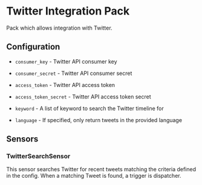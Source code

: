 # Twitter Integration Pack

Pack which allows integration with Twitter.

## Configuration

* ``consumer_key`` - Twitter API consumer key
* ``consumer_secret`` - Twitter API consumer secret
* ``access_token`` - Twitter API access token
* ``access_token_secret`` - Twitter API access token secret

* ``keyword`` - A list of keyword to search the Twitter timeline for
* ``language`` - If specified, only return tweets in the provided language

## Sensors

### TwitterSearchSensor

This sensor searches Twitter for recent tweets matching the criteria defined in
the config. When a matching Tweet is found, a trigger is dispatcher.
